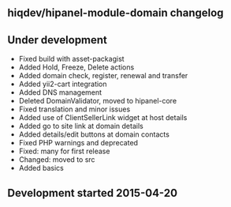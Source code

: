hiqdev/hipanel-module-domain changelog
--------------------------------------

## Under development

- Fixed build with asset-packagist
- Added Hold, Freeze, Delete actions
- Added domain check, register, renewal and transfer
- Added yii2-cart integration
- Added DNS management
- Deleted DomainValidator, moved to hipanel-core
- Fixed translation and minor issues
- Added use of ClientSellerLink widget at host details
- Added go to site link at domain details
- Added details/edit buttons at domain contacts
- Fixed PHP warnings and deprecated
- Fixed: many for first release
- Changed: moved to src
- Added basics

## Development started 2015-04-20

